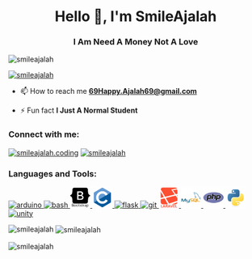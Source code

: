 <!-- 21 -->
<h1 align="center">Hello 👋, I'm SmileAjalah</h1>
<h3 align="center">I Am Need A Money Not A Love</h3>

<p align="left"> <img src="https://komarev.com/ghpvc/?username=smileajalah&label=Profile%20views&color=0e75b6&style=flat" alt="smileajalah" /> </p>

<p align="left"> <a href="https://github.com/ryo-ma/github-profile-trophy"><img src="https://github-profile-trophy.vercel.app/?username=smileajalah" alt="smileajalah" /></a> </p>

- 📫 How to reach me **69Happy.Ajalah69@gmail.com**

- ⚡ Fun fact **I Just A Normal Student**

<h3 align="left">Connect with me:</h3>
<p align="left">
<a href="https://instagram.com/smileajalah.coding" target="blank"><img align="center" src="https://raw.githubusercontent.com/codemaker2015/github-profile-readme-generator/master/src/images/icons/Social/instagram.svg" alt="smileajalah.coding" height="30" width="40" /></a>
<a href="https://www.youtube.com/channel/UCPpB4wgOip5XVrqN2xRGhUg" target="blank"><img align="center" src="https://raw.githubusercontent.com/codemaker2015/github-profile-readme-generator/master/src/images/icons/Social/youtube.svg" alt="smileajalah" height="30" width="40" /></a>
</p>

<h3 align="left">Languages and Tools:</h3>
<p align="left"> <a href="https://www.arduino.cc/" target="_blank" rel="noreferrer"> <img src="https://cdn.worldvectorlogo.com/logos/arduino-1.svg" alt="arduino" width="40" height="40"/> <img src="https://www.vectorlogo.zone/logos/gnu_bash/gnu_bash-icon.svg" alt="bash" width="40" height="40"/> </a> <a href="https://getbootstrap.com" target="_blank" rel="noreferrer"> <img src="https://raw.githubusercontent.com/devicons/devicon/master/icons/bootstrap/bootstrap-plain-wordmark.svg" alt="bootstrap" width="40" height="40"/> </a> <a href="https://www.cprogramming.com/" target="_blank" rel="noreferrer"> <img src="https://raw.githubusercontent.com/devicons/devicon/master/icons/c/c-original.svg" alt="c" width="40" height="40"/> </a> <a href="https://flask.palletsprojects.com/" target="_blank" rel="noreferrer"> <img src="https://www.vectorlogo.zone/logos/pocoo_flask/pocoo_flask-icon.svg" alt="flask" width="40" height="40"/> </a> <a href="https://git-scm.com/" target="_blank" rel="noreferrer"> <img src="https://www.vectorlogo.zone/logos/git-scm/git-scm-icon.svg" alt="git" width="40" height="40"/> </a> <a href="https://laravel.com/" target="_blank" rel="noreferrer"> <img src="https://raw.githubusercontent.com/devicons/devicon/master/icons/laravel/laravel-plain-wordmark.svg" alt="laravel" width="40" height="40"/> </a> <a href="https://www.mysql.com/" target="_blank" rel="noreferrer"> <img src="https://raw.githubusercontent.com/devicons/devicon/master/icons/mysql/mysql-original-wordmark.svg" alt="mysql" width="40" height="40"/> </a> <a href="https://www.php.net" target="_blank" rel="noreferrer"> <img src="https://raw.githubusercontent.com/devicons/devicon/master/icons/php/php-original.svg" alt="php" width="40" height="40"/> </a> <a href="https://www.python.org" target="_blank" rel="noreferrer"> <img src="https://raw.githubusercontent.com/devicons/devicon/master/icons/python/python-original.svg" alt="python" width="40" height="40"/> </a> <a href="https://unity.com/" target="_blank" rel="noreferrer"> <img src="https://www.vectorlogo.zone/logos/unity3d/unity3d-icon.svg" alt="unity" width="40" height="40"/> </a> </p>

<p><img align="left" src="https://github-readme-stats.vercel.app/api/top-langs?username=smileajalah&show_icons=true&locale=en&layout=compact" alt="smileajalah" /></p>

<p>&nbsp;<img align="center" src="https://github-readme-stats.vercel.app/api?username=smileajalah&show_icons=true&locale=en" alt="smileajalah" /></p>

<p><img align="center" src="https://github-readme-streak-stats.herokuapp.com/?user=smileajalah&" alt="smileajalah" /></p>
